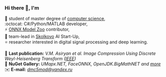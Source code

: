 ### Hi there 👋, I'm

🏃 student of master degree of [computer science](https://en.misis.ru/),  
:octocat: C#/Python/MATLAB developer,  
⚡ [ONNX Model Zoo](https://github.com/onnx/models) contributor,  
🔭 team-lead in [Skolkovo](https://sk.ru/) AI Start-Up,  
⭐ researcher interested in digital signal processing and deep learning.  

📰 **Last publication:** *V.M. Asiryan et al. Image Compression Using Discrete Weyl-Heisenberg Transform ([IEEE](https://ieeexplore.ieee.org/document/9117707))*  
💎 **NuGet Gallery:** *UMapx.NET, FaceONNX, OpenJDK.BigMathNET and [more](https://www.nuget.org/profiles/asiryan)*  
✉️ **E-mail:** *[dmc5mod@yandex.ru](mailto:dmc5mod@yandex.ru)*  
<!--
**asiryan/asiryan** is a ✨ _special_ ✨ repository because its `README.md` (this file) appears on your GitHub profile.

Here are some ideas to get you started:

- 🔭 I’m currently working on ...
- 🌱 I’m currently learning ...
- 👯 I’m looking to collaborate on ...
- 🤔 I’m looking for help with ...
- 💬 Ask me about ...
- 📫 How to reach me: ...
- 😄 Pronouns: ...
- ⚡ Fun fact: ...
-->
